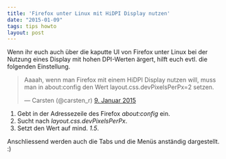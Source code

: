 ```yaml
---
title: 'Firefox unter Linux mit HiDPI Display nutzen'
date: "2015-01-09"
tags: tips howto
layout: post
---
```

Wenn ihr euch auch über die kaputte UI von Firefox unter Linux bei der Nutzung eines Display mit hohen DPI-Werten ärgert, hilft euch evtl. die folgenden Einstellung.

<blockquote class="twitter-tweet" lang="de"><p>Aaaah, wenn man Firefox mit einem HiDPI Display nutzen will, muss man in about:config den Wert layout.css.devPixelsPerPx=2 setzen.</p>&mdash; Carsten (@carsten_r) <a href="https://twitter.com/carsten_r/status/553487571503054848">9. Januar 2015</a></blockquote>
<center><script async src="//platform.twitter.com/widgets.js" charset="utf-8"></script></center>

1. Gebt in der Adressezeile des Firefox *about:config* ein.
2. Sucht nach *layout.css.devPixelsPerPx*.
3. Setzt den Wert auf mind. *1.5*.

Anschliessend werden auch die Tabs und die Menüs anständig dargestellt. :)
